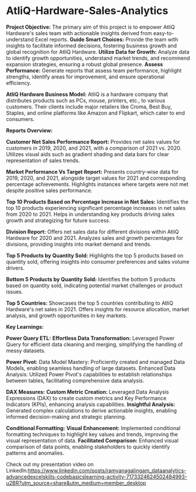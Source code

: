 # AtliQ-Hardware-Sales-Analytics

**Project Objective:**
The primary aim of this project is to empower AtliQ Hardware's sales team with actionable insights derived from easy-to-understand Excel reports.
**Guide Smart Choices:** Provide the team with insights to facilitate informed decisions, fostering business growth and global recognition for AtliQ Hardware.
**Utilize Data for Growth:** Analyze data to identify growth opportunities, understand market trends, and recommend expansion strategies, ensuring a robust global presence.
**Assess Performance:** Generate reports that assess team performance, highlight strengths, identify areas for improvement, and ensure operational efficiency.

**AtliQ Hardware Business Model:**
AtliQ is a hardware company that distributes products such as PCs, mouse, printers, etc., to various customers. Their clients include major retailers like Croma, Best Buy, Staples, and online platforms like Amazon and Flipkart, which cater to end consumers.

**Reports Overview:**

**Customer Net Sales Performance Report:**
Provides net sales values for customers in 2019, 2020, and 2021, with a comparison of 2021 vs. 2020.
Utilizes visual aids such as gradient shading and data bars for clear representation of sales trends.

**Market Performance Vs Target Report:**
Presents country-wise data for 2019, 2020, and 2021, alongside target values for 2021 and corresponding percentage achievements.
Highlights instances where targets were not met despite positive sales performance.

**Top 10 Products Based on Percentage Increase in Net Sales:**
Identifies the top 10 products experiencing significant percentage increases in net sales from 2020 to 2021.
Helps in understanding key products driving sales growth and strategizing for future success.

**Division Report:**
Offers net sales data for different divisions within AtliQ Hardware for 2020 and 2021.
Analyzes sales and growth percentages for divisions, providing insights into market demand and trends.

**Top 5 Products by Quantity Sold:**
Highlights the top 5 products based on quantity sold, offering insights into consumer preferences and sales volume drivers.

**Bottom 5 Products by Quantity Sold:**
Identifies the bottom 5 products based on quantity sold, indicating potential market challenges or product issues.

**Top 5 Countries:**
Showcases the top 5 countries contributing to AtliQ Hardware's net sales in 2021.
Offers insights for resource allocation, market analysis, and growth opportunities in key markets.

**Key Learnings:**

**Power Query ETL:**
**Effortless Data Transformation:** Leveraged Power Query for efficient data cleaning and merging, simplifying the handling of messy datasets.

**Power Pivot:**
Data Model Mastery: Proficiently created and managed Data Models, enabling seamless handling of large datasets.
Enhanced Data Analysis: Utilized Power Pivot's capabilities to establish relationships between tables, facilitating comprehensive data analysis.

**DAX Measures:**
**Custom Metric Creation:** Leveraged Data Analysis Expressions (DAX) to create custom metrics and Key Performance Indicators (KPIs), enhancing analysis capabilities.
**Insightful Analysis:** Generated complex calculations to derive actionable insights, enabling informed decision-making and strategic planning.

**Conditional Formatting:**
**Visual Enhancement:** Implemented conditional formatting techniques to highlight key values and trends, improving the visual representation of data.
**Facilitated Comparison:** Enhanced visual comparison of data points, enabling stakeholders to quickly identify patterns and anomalies.

Check out my presentation video on LinkedIn:https://www.linkedin.com/posts/ramyanagalingam_dataanalytics-advancedexcelskills-codebasicslearning-activity-7173324624502484993-u2BR?utm_source=share&utm_medium=member_desktop






